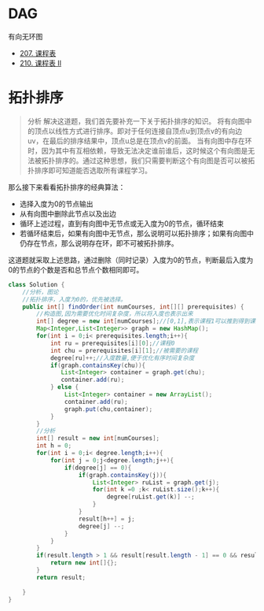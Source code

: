 # DAG
有向无环图
* [207. 课程表](https://leetcode-cn.com/problems/course-schedule/)
* [210. 课程表 II](https://leetcode-cn.com/problems/course-schedule-ii/)

# 拓扑排序
> 分析
解决这道题，我们首先要补充一下关于拓扑排序的知识。
将有向图中的顶点以线性方式进行排序。即对于任何连接自顶点u到顶点v的有向边uv，在最后的排序结果中，顶点u总是在顶点v的前面。
当有向图中存在环时，因为其中有互相依赖，导致无法决定谁前谁后，这时候这个有向图是无法被拓扑排序的。通过这种思想，我们只需要判断这个有向图是否可以被拓扑排序即可知道能否选取所有课程学习。

那么接下来看看拓扑排序的经典算法：

* 选择入度为0的节点输出
* 从有向图中删除此节点以及出边
* 循环上述过程，直到有向图中无节点或无入度为0的节点，循环结束
* 若循环结束后，如果有向图中无节点，那么说明可以拓扑排序；如果有向图中仍存在节点，那么说明存在环，即不可被拓扑排序。

这道题就采取上述思路，通过删除（同时记录）入度为0的节点，判断最后入度为0的节点的个数是否和总节点个数相同即可。
    
```java
class Solution {
    //分析，图论
    //拓扑排序，入度为0的，优先被选择。
    public int[] findOrder(int numCourses, int[][] prerequisites) {
        //构造图,因为需要优化时间复杂度，所以将入度也表示出来
        int[] degree = new int[numCourses];//[0,1],表示课程1可以推到得到课程0
        Map<Integer,List<Integer>> graph = new HashMap();
        for(int i = 0;i< prerequisites.length;i++){
            int ru = prerequisites[i][0];//课程0
            int chu = prerequisites[i][1];//被需要的课程
            degree[ru]++;//入度数量,便于优化有序时间复杂度
            if(graph.containsKey(chu)){
               List<Integer> container = graph.get(chu); 
               container.add(ru);
            } else {
                List<Integer> container = new ArrayList();
                container.add(ru);
                graph.put(chu,container);
            }
        }
        //分析
        int[] result = new int[numCourses];
        int h = 0;
        for(int i = 0;i< degree.length;i++){
            for(int j = 0;j<degree.length;j++){
                if(degree[j] == 0){
                    if(graph.containsKey(j)){
                        List<Integer> ruList = graph.get(j);
                        for(int k =0 ;k< ruList.size();k++){
                            degree[ruList.get(k)] --;
                        }
                    }
                    result[h++] = j;
                    degree[j] --;
                }                
            }            
        }
        if(result.length > 1 && result[result.length - 1] == 0 && result[result.length - 2] == 0){
            return new int[]{};
        }
        return result;
        
    }
}
```



